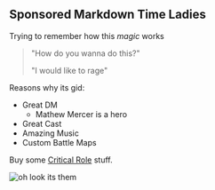 ## Sponsored Markdown Time Ladies

Trying to remember how this _magic_ works

> "How do you wanna do this?"
>
>"I would like to rage"

Reasons why its gid:
* Great DM
  * Mathew Mercer is a hero
* Great Cast
* Amazing Music
* Custom Battle Maps

Buy some [Critical Role][CritRoleShop] stuff.

![oh look its them][CritRoleLogo]


[CritRoleShop]: http://critroleshop.co.uk

[CritRoleLogo]: https://444vno15v5re20btub322y5h-wpengine.netdna-ssl.com/wp-content/uploads/2018/02/CriticalRole_Logo_Black.jpg
